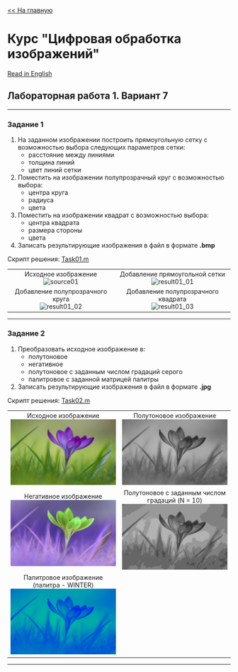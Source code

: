 [<< На главную][main_ru] 

# Курс "Цифровая обработка изображений"
[Read in English][en]

## Лабораторная работа 1. Вариант 7


---
### Задание 1
1. На заданном изображении построить прямоугольную сетку с возможностью выбора следующих параметров сетки:
    - расстояние между линиями 
    - толщина линий
    - цвет линий сетки
2. Поместить на изображении полупрозрачный круг с возможностью выбора: 
    - центра круга
    - радиуса
    - цвета
3. Поместить на изображении квадрат с возможностью выбора: 
    - центра квадрата
    - размера стороны
    - цвета
4. Записать результирующие изображения в файл в формате **.bmp**

Скрипт решения: [Task01.m][Task01]

|||
|:---:|:---:|
|Исходное изображение <br> ![source01]|Добавление прямоугольной сетки <br> ![result01_01]|
|Добавление полупрозрачного круга <br> ![result01_02]|Добавление полупрозрачного квадрата <br> ![result01_03]|


---
### Задание 2
1. Преобразовать исходное изображение в: 
    - полутоновое 
    - негативное 
    - полутоновое с заданным числом градаций серого
    - палитровое с заданной матрицей палитры
2. Записать результирующие изображения в файл в формате **.jpg**

Скрипт решения: [Task02.m][Task02]

|||
|:---:|:---:|
|Исходное изображение <br> ![source02]|Полутоновое изображение <br> ![result02_01]|
|Негативное изображение <br> ![result02_02]|Полутоновое с заданным числом градаций (N = 10) <br> ![result02_03]|
|Палитровое изображение (палитра - WINTER) <br> ![result02_04]|


---
[en]: README.md
[ru]: README-ru.md

[main_en]: ../README.md
[main_ru]: ../README-ru.md

[Task01]: Task01.m
[Task02]: Task02.m

[source01]: resources/Pic_22_1.bmp
[source02]: resources/Pic_22_2.jpg

[result01_01]: results/lab01_opt07_task01_01.bmp
[result01_02]: results/lab01_opt07_task01_02.bmp
[result01_03]: results/lab01_opt07_task01_03.bmp
[result02_01]: results/lab01_opt07_task02_01.jpg
[result02_02]: results/lab01_opt07_task02_02.jpg
[result02_03]: results/lab01_opt07_task02_03.jpg
[result02_04]: results/lab01_opt07_task02_04.jpg